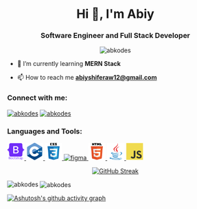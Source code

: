 <h1 align="center">Hi 👋, I'm Abiy</h1>
<h3 align="center">Software Engineer and Full Stack Developer</h3>

<p align="center"> <img width = "80%" src="https://user-images.githubusercontent.com/74038190/225813708-98b745f2-7d22-48cf-9150-083f1b00d6c9.gif" alt="abkodes" /> </p>

- 🌱 I’m currently learning **MERN Stack**

- 📫 How to reach me **abiyshiferaw12@gmail.com**

<h3 align="left">Connect with me:</h3>
<p align="left">
<a href="https://linkedin.com/in/abkodes" target="blank"><img align="center" src="https://raw.githubusercontent.com/rahuldkjain/github-profile-readme-generator/master/src/images/icons/Social/linked-in-alt.svg" alt="abkodes" height="30" width="40" /></a>
<a href="https://www.leetcode.com/abkodes" target="blank"><img align="center" src="https://raw.githubusercontent.com/rahuldkjain/github-profile-readme-generator/master/src/images/icons/Social/leet-code.svg" alt="abkodes" height="30" width="40" /></a>
</p>

<h3 align="left">Languages and Tools:</h3>
<p align="left"> <a href="https://getbootstrap.com" target="_blank" rel="noreferrer"> <img src="https://raw.githubusercontent.com/devicons/devicon/master/icons/bootstrap/bootstrap-plain-wordmark.svg" alt="bootstrap" width="40" height="40"/> </a> <a href="https://www.w3schools.com/cpp/" target="_blank" rel="noreferrer"> <img src="https://raw.githubusercontent.com/devicons/devicon/master/icons/cplusplus/cplusplus-original.svg" alt="cplusplus" width="40" height="40"/> </a> <a href="https://www.w3schools.com/css/" target="_blank" rel="noreferrer"> <img src="https://raw.githubusercontent.com/devicons/devicon/master/icons/css3/css3-original-wordmark.svg" alt="css3" width="40" height="40"/> </a> <a href="https://www.figma.com/" target="_blank" rel="noreferrer"> <img src="https://www.vectorlogo.zone/logos/figma/figma-icon.svg" alt="figma" width="40" height="40"/> </a> <a href="https://www.w3.org/html/" target="_blank" rel="noreferrer"> <img src="https://raw.githubusercontent.com/devicons/devicon/master/icons/html5/html5-original-wordmark.svg" alt="html5" width="40" height="40"/> </a> <a href="https://www.java.com" target="_blank" rel="noreferrer"> <img src="https://raw.githubusercontent.com/devicons/devicon/master/icons/java/java-original.svg" alt="java" width="40" height="40"/> </a> <a href="https://developer.mozilla.org/en-US/docs/Web/JavaScript" target="_blank" rel="noreferrer"> <img src="https://raw.githubusercontent.com/devicons/devicon/master/icons/javascript/javascript-original.svg" alt="javascript" width="40" height="40"/> </a> </p>
<p align="center"><a href="https://git.io/streak-stats"><img src="https://streak-stats.demolab.com?user=ABKodes&theme=github-dark-blue&hide_border=true" alt="GitHub Streak" /></a></p>

<p><img align="left" src="https://github-readme-stats.vercel.app/api/top-langs?username=abkodes&show_icons=true&locale=en&layout=compact" alt="abkodes" /></p>

<p>&nbsp;<img align="center" src="https://github-readme-stats.vercel.app/api?username=abkodes&show_icons=true&locale=en" alt="abkodes" /></p>


[![Ashutosh's github activity graph](https://github-readme-activity-graph.vercel.app/graph?username=ABKodes&bg_color=0d1117&color=2f81f7&line=2f81f7&point=53534f&area=true&hide_border=true)](https://github.com/ashutosh00710/github-readme-activity-graph)


